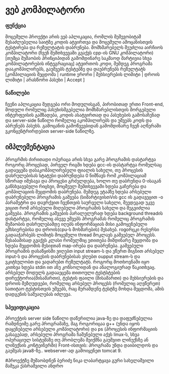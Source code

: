 # ვებ კომპილატორი
### ფუნქცია
მოცემული პროექტი არის ვებ აპლიკაცია, რომლის მეშევობიტაშ შესაძლებელია საიტზე კოდის ატვირთვა და მოცემული ამოცანისთვის ტესტირება და რეზულტატის დაბრუნება. მომხმარებელს შეუძლია აირჩიოს კომპილატორი (ჩვენ შემთხვევაში გვაქვს cpp-ის GNU კომპილატორი) [თუმცა მუშაობის პრინციპიდან გამომდინარე საკმაოდ მარტივია სხვა კომპილატორების ინტეგრაციაც] ატვირთოს კოდი, შემდეგ პროგრამა დააკომპილირებს, გაუშვებს ტესტებზე და დაუბრუნებს რეზულტატს [კომპილაციის შეცდომა | runtime ერორი | მეხსიერების ლიმიტი | დროის ლიმიტი | არასწორი პასუხი | Accept ]

### ნაწილები
ჩვენი აპლიკაცია შედგება ორი მოდულისგან, პირობითად ერთი Front-end, მოდული რომელიც პასუხისმგებელია მომხმარებლისთვის მორგებული ინტერფეისის გამზადება, კოდის ასატვირთად და პასუხების გამოსაჩენად და server-side ნაწილი რომელიც აკომპილირებს და უშვებს კოდს და აბრუნებს პასუხს.
გამოცანის გამოწვევბიდან გამომდინარე ჩვენ აღწერაში ვკონცენტრირდებით server-side ნაწილზე.

## იმპლემენტაცია
პროგრმის ძირითადი ოპერაცა არის სხვა გარე პროგრამის დასტარტვა როგორც პროცესად, პირველ რიგში ხდება gcc-ის დასტარტვა რომელსაც გადაეცემა დასაკომპილირებელი ფიალის სახელი, თუ პროცესის დასრულებისას სტატუსი დაბრუნდება 0 ნიშნავს რომ კომპილაციამ სწორად იმუსავა და პროცესი გრძელდება, ხოლო თუ დაბრუნდა 0-ისაგან განსხვავებული რიცხვი, მოცმეულ შემთხვევაში ხდება გაჩერება და კომპილაციის შეცდომის დაბრუნება.
შემდეგ ეტაპზე ხდება არსებული დაბრუნებული პროგრამის გაშვება (სიმარტივისთVის gcc ის გადავეცით -o პარამეტრი და დავრქვით ჩვენთვის საურველი სახელი, შეედეგად უკვე ვიცით რომ არსებული მიღებული პროგრამის სახელი და შეგვიძლია გაშვება. 
პროგრამის გაშვების პარალელურად ხდება background threadის დასტარტვა, რომელიც ასევე უშვებს პროგრამას რომელიც პროგრამის მუშაობის დასრულებამდე იღებს ინფორმაციას მისი გამოყენებული ემხსიერებისა და დროის(cpu-ს მოხმარების) შესახებ. rogoრცკი რესურსი გადააჭარბებს ლიმიტს მოცემული thread მოკლავს გაშვებულ პროცესს.
შესაბამისად გვაქვს კლასი რომელშიც ეთითება მიმდინარე შეცდომა და ხდება შეცდომის მესიჯთან map-ირება და დაბრუნება. გაშვებული პროგრამის დასაწყისში ვიღებთ input stream-ს და ვწერთ შიგნით არსებულ input-ს და პროცესის დაბრუნებისას ვIღებთ oupput stream-ს და ვკიტხულობთ და ვადარებთ რეზულტატს. როგორც მოთხოვნაში იყო კითხვა ხდება stdin ით ანუ კონსოლიდან და ანალოგიურად წაკითხვაც. არსებულ მოდულს გადააეცემა თითოული ტესტსტების დირექტორია(მისამართი), ტესტის ფაილი (მისამართი) და მეხსიერების და დროის შეზღუდვები, რომელიც არსებულ პროცესს (რომელიც აღვწერეთ) სათიტაო ტესტისთვის უშვებს, რაც მერამდენე ტესტზე მოხდა შეცდომა, ამის დადგენის საშუალებას იძლევა.
### სპეციფიკაცია
პროექტის server side ნაწილი დაწერილია java-ზე და დაფუძნებულია რამდნეიმე გარე პროგრამაზე, მაგ როგორიცაა g++ (უნდა იყოს დაყენებელი არსებული კომპილატორი) და ps (პროცესის ინფორმაციის გასაგებად, არსებული პროგრამა ჩაშენებული აქვს linux-ს, სხვა ოპერაციულ სისტემაზე თუ პრობლემა შეიქმნა გაუშვით ლინუქსზე ან ლინუქსის კონტეინერში)
Front-ისთვის:
პროგრამა უნდა დაიბილდოს და გაეშვას java8-ზე.. 
webserver-ად გამოიყენეთ tomcat 9.


#პროექტზე მუშაობდნენ
ბერიძე ნიკა
ლაბარტყავა გური
სახელაშვილი მამუკა
ქასრაშვილი ანდრო 


